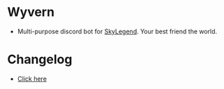 # Wyvern
- Multi-purpose discord bot for [SkyLegend](https://discord.gg/ZwhgJvXqm9). Your best friend the world.

# Changelog
- [Click here](https://gitlab.com/erqewee/wyvern/-/blob/master/CHANGELOG.md) 
